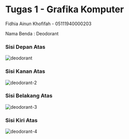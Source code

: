 # Tugas 1 - Grafika Komputer
Fidhia Ainun Khofifah - 05111940000203

Nama Benda : Deodorant
### Sisi Depan Atas
![deodorant](https://user-images.githubusercontent.com/90237196/133873211-52a05745-8c01-4579-abca-5ff4ccbba817.jpeg)
### Sisi Kanan Atas
![deodorant-2](https://user-images.githubusercontent.com/90237196/133873212-1a151aa2-34e0-40ee-85d2-cf1130f8e7d2.jpeg)
### Sisi Belakang Atas
![deodorant-3](https://user-images.githubusercontent.com/90237196/133873214-17c3cde0-c51b-465f-b475-95cfd96c1b28.jpeg)
### Sisi Kiri Atas
![deodorant-4](https://user-images.githubusercontent.com/90237196/133873217-6d3028e3-bf23-4e76-8e41-99d96e5c2023.jpeg)
